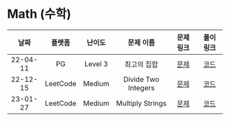 # Math (수학)

|   날짜   | 플랫폼 |  난이도  |  문제 이름  |                   문제 링크                   |                                   풀이 링크                                   |
| :------: | :----: | :------: | :---------: | :-------------------------------------------: | :---------------------------------------------------------------------------: |
| 22-04-11 |   PG   | Level 3  | 최고의 집합 | [문제](https://programmers.co.kr/learn/courses/30/lessons/12938) | [코드](https://github.com/LeeMir/Algorithm/blob/main/Math/PG-12938.js)  |
| 22-12-15 |   LeetCode    | Medium  | Divide Two Integers | [문제](https://leetcode.com/problems/divide-two-integers) | [코드](https://github.com/LeeMir/Algorithm/blob/main/Math/Leetcode-29.js)  |
| 23-01-27 |   LeetCode    | Medium  | Multiply Strings | [문제](https://leetcode.com/problems/multiply-strings) | [코드](https://github.com/LeeMir/Algorithm/blob/main/Math/Leetcode-43.ts)  |
